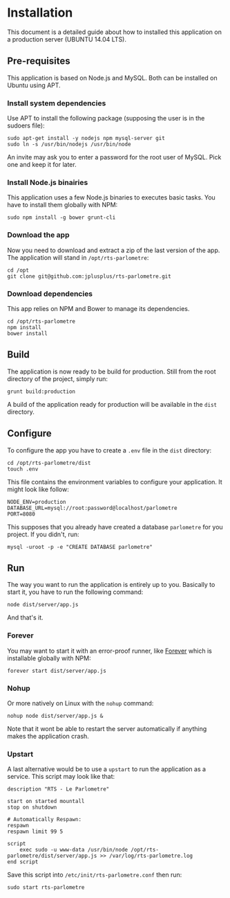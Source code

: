 # Installation

This document is a detailed guide about how to installed this application on 
a production server (UBUNTU 14.04 LTS).

## Pre-requisites

This application is based on Node.js and MySQL. Both can be installed on Ubuntu  using APT.

### Install system dependencies

Use APT to install the following package (supposing the user is in the sudoers file):

    sudo apt-get install -y nodejs npm mysql-server git
    sudo ln -s /usr/bin/nodejs /usr/bin/node

An invite may ask you to enter a password for the root user of MySQL. Pick one
and keep it for later.

### Install Node.js binairies

This application uses a few Node.js binaries to executes basic tasks. 
You have to install them globally with NPM:

    sudo npm install -g bower grunt-cli

### Download the app

Now you need to download and extract a zip of the last version of the app.
The application will stand in `/opt/rts-parlometre`:

    cd /opt
    git clone git@github.com:jplusplus/rts-parlometre.git 

### Download dependencies

This app relies on NPM and Bower to manage its dependencies.

    cd /opt/rts-parlometre
    npm install
    bower install

## Build

The application is now ready to be build for production. Still from the root directory
of the project, simply run:

    grunt build:production

A build of the application ready for production will be available in the `dist` directory.

## Configure

To configure the app you have to create a `.env` file in the `dist` directory:

    cd /opt/rts-parlometre/dist
    touch .env

This file contains the environment variables to configure your application. 
It might look like follow:

    NODE_ENV=production
    DATABASE_URL=mysql://root:password@localhost/parlometre
    PORT=8080

This supposes that you already have created a database `parlometre` for you project. 
If you didn't, run:

    mysql -uroot -p -e "CREATE DATABASE parlometre"

## Run

The way you want to run the application is entirely up to you. 
Basically to start it, you have to run the following command:

    node dist/server/app.js

And that's it. 

### Forever

You may want to start it with an error-proof runner, like 
[Forever](https://github.com/foreverjs/forever) which is installable globally with NPM:

    forever start dist/server/app.js

### Nohup

Or more natively on Linux with the `nohup` command:

    nohup node dist/server/app.js &

Note that it wont be able to restart the server automatically if anything makes 
the application crash.

### Upstart

A last alternative would be to use a `upstart` to run the application as a service. 
This script may look like that:

    description "RTS - Le Parlometre"

    start on started mountall
    stop on shutdown

    # Automatically Respawn:
    respawn
    respawn limit 99 5

    script  
        exec sudo -u www-data /usr/bin/node /opt/rts-parlometre/dist/server/app.js >> /var/log/rts-parlometre.log
    end script


Save this script into `/etc/init/rts-parlometre.conf` then run:

    sudo start rts-parlometre

